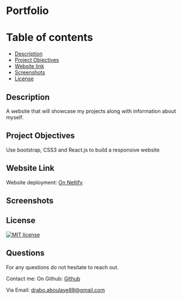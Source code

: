 # Portfolio

  # Table of contents
  * [Description](#description)
  * [Project Objectives](#ProjectObjectives)
  * [Website link](#websitelink)
  * [Screenshots](#screenshots)
  * [License](#license)

  ## Description
  A website that will showcase my projects along with information about myself.

  ## Project Objectives
  Use bootstrap, CSS3 and React.js to build a responsive website

  ## Website Link
  Website deployment: [On Netlify](https://aboulaye.netlify.app)
  ## Screenshots


  ## License
  [![MIT license](https://img.shields.io/badge/License-MIT-blue.svg)](https://lbesson.mit-license.org/)
  
  ## Questions
  For any questions do not hesitate to reach out. 

  Contact me:
   On Github: [Github](https://github.com/Drabis/)

  Via Email: drabo.aboulaye88@gmail.com

